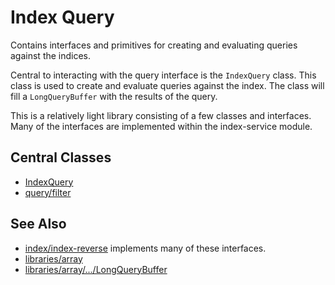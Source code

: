# Index Query

Contains interfaces and primitives for creating and evaluating queries against the indices.

Central to interacting with the query interface is the `IndexQuery` class. This class is used 
to create and evaluate queries against the index. The class will fill a `LongQueryBuffer` with
the results of the query. 

This is a relatively light library consisting of a few classes and interfaces. Many of the
interfaces are implemented within the index-service module.


## Central Classes

* [IndexQuery](src/main/java/nu/marginalia/index/query/IndexQuery.java)
* [query/filter](src/main/java/nu/marginalia/index/query/filter/)

## See Also

* [index/index-reverse](../index-reverse) implements many of these interfaces.
* [libraries/array](../../libraries/array)
* [libraries/array/.../LongQueryBuffer](../../libraries/array/src/main/java/nu/marginalia/array/buffer/LongQueryBuffer.java)